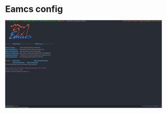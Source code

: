 # Eamcs config
![screenshot of emacs](https://github.com/shaun2006/emacs/blob/main/2025-05-11_18-52.png?raw=true)
